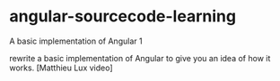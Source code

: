 # angular-sourcecode-learning
A basic implementation of Angular 1

rewrite a basic implementation of Angular to give you an idea of how it works.
[Matthieu Lux video]
